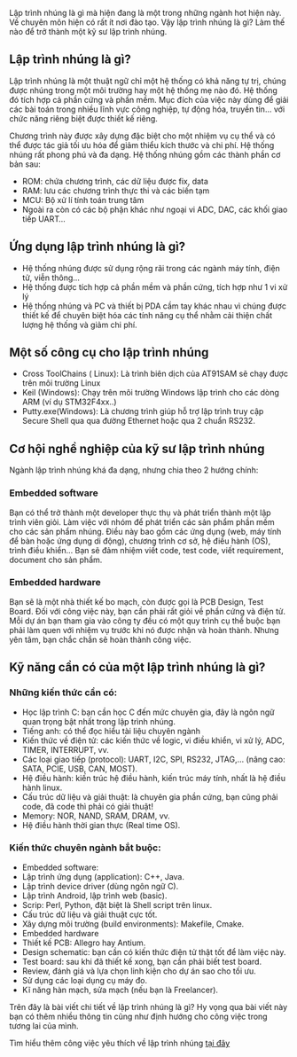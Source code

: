 Lập trình nhúng là gì mà hiện đang là một trong những ngành hot hiện này. Về chuyên môn hiện có rất ít nơi đào tạo. Vậy lập trình nhúng là gì? Làm thế nào để trở thành một kỹ sư lập trình nhúng.

## Lập trình nhúng là gì?

Lập trình nhúng là một thuật ngữ chỉ một hệ thống có khả năng tự trị, chúng được nhúng trong một môi trường hay một hệ thống mẹ nào đó. Hệ thống đó tích hợp cả phần cứng và phần mềm. Mục đích của việc này dùng để giải các bài toán trong nhiều lĩnh vực công nghiệp, tự động hóa, truyền tin… với chức năng riêng biệt được thiết kế riêng.

Chương trình này được xây dựng đặc biệt cho một nhiệm vụ cụ thể và có thể được tác giả tối ưu hóa để giảm thiểu kích thước và chi phí. Hệ thống nhúng rất phong phú và đa dạng.
Hệ thống nhúng gồm các thành phần cơ bản sau: 
- ROM: chứa chương trình, các dữ liệu được fix, data 
- RAM: lưu các chương trình thực thi và các biến tạm 
- MCU: Bộ xử lí tính toán trung tâm 
- Ngoài ra còn có các bộ phận khác như ngoại vi ADC, DAC, các khối giao tiếp UART… 

## Ứng dụng lập trình nhúng là gì? 
- Hệ thống nhúng được sử dụng rộng rãi trong các ngành máy tính, điện tử, viễn thông…
- Hệ thống được tích hợp cả phần mềm và phần cứng, tích hợp như 1 vi xử lý
- Hệ thống nhúng và PC và thiết bị PDA cầm tay khác nhau vì chúng được thiết kế để chuyên biệt hóa các tính năng cụ thể nhằm cải thiện chất lượng hệ thống và giảm chi phí.

## Một số công cụ cho lập trình nhúng 
- Cross ToolChains ( Linux): Là trình biên dịch của AT91SAM sẽ chạy được trên môi trường Linux 
- Keil (Windows): Chạy trên môi trường Windows lập trình cho các dòng ARM (ví dụ STM32F4xx..) 
- Putty.exe(Windows): Là chương trình giúp hỗ trợ lập trình truy cập  Secure Shell qua qua đường Ethernet hoặc qua 2 chuẩn RS232. 

## Cơ hội nghề nghiệp của kỹ sư lập trình nhúng 
Ngành lập trình nhúng khá đa dạng, nhưng chia theo 2 hướng chính: 

### Embedded software 
Bạn có thể trở thành một developer thực thụ và phát triển thành một lập trình viên giỏi. Làm việc với nhóm để phát triển các sản phẩm phần mềm cho các sản phẩm nhúng. Điều này bao gồm các ứng dụng (web, máy tính để bàn hoặc ứng dụng di động), chương trình cơ sở, hệ điều hành (OS), trình điều khiển… Bạn sẽ đảm nhiệm viết code, test code, viết requirement, document cho sản phẩm.

### Embedded hardware 
Bạn sẽ là một nhà thiết kế bo mạch, còn được gọi là PCB Design, Test Board. Đối với công việc này, bạn cần phải rất giỏi về phần cứng và điện tử. Mỗi dự án bạn tham gia vào công ty đều có một quy trình cụ thể buộc bạn phải làm quen với nhiệm vụ trước khi nó được nhận và hoàn thành. Nhưng yên tâm, bạn chắc chắn sẽ hoàn thành công việc.

## Kỹ năng cần có của một lập trình nhúng là gì?
### Những kiến thức cần có: 
- Học lập trình C: bạn cần học C đến mức chuyên gia, đây là ngôn ngữ quan trọng bật nhất trong lập trình nhúng. 
- Tiếng anh: có thể đọc hiểu tài liệu chuyên ngành 
- Kiến thức về điện tử: các kiến thức về logic, vi điều khiển, vi xử lý, ADC, TIMER, INTERRUPT, vv. 
- Các loại giao tiếp (protocol): UART, I2C, SPI, RS232, JTAG,… (nâng cao: SATA, PCIE, USB, CAN, MOST). 
- Hệ điều hành: kiến trúc hệ điều hành, kiến trúc máy tính, nhất là hệ điều hành linux. 
- Cấu trúc dữ liệu và giải thuật: là chuyên gia phần cứng, bạn cũng phải code, đã code thì phải có giải thuật! 
- Memory: NOR, NAND, SRAM, DRAM, vv. 
- Hệ điều hành thời gian thực (Real time OS). 

### Kiến thức chuyên ngành bắt buộc: 
- Embedded software:
- Lập trình ứng dụng (application): C++, Java. 
- Lập trình device driver (dùng ngôn ngữ C). 
- Lập trình Android, lập trình web (basic). 
- Scrip: Perl, Python, đặt biệt là Shell script trên linux. 
- Cấu trúc dữ liệu và giải thuật cực tốt. 
- Xây dựng môi trường (build environments): Makefile, Cmake. 
- Embedded hardware 
- Thiết kế PCB: Allegro hay Antium. 
- Design schematic: bạn cần có kiến thức điện tử thật tốt để làm việc này. 
- Test board: sau khi đã thiết kế xong, bạn cần phải biết test board. 
- Review, đánh giá và lựa chọn linh kiện cho dự án sao cho tối ưu. 
- Sử dụng các loại dụng cụ máy đo. 
- Kĩ năng hàn mạch, sửa mạch (nếu bạn là Freelancer). 

Trên đây là bài viết chi tiết về lập trình nhúng là gì? Hy vọng qua bài viết này bạn có thêm nhiều thông tin cũng như định hướng cho công việc trong tương lai của mình.

Tìm hiểu thêm công việc yêu thích về lập trình nhúng [tại đây](https://freec.asia/jobs)